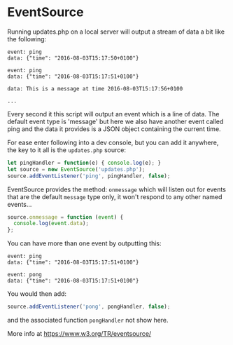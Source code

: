 
# EventSource

Running updates.php on a local server will output a stream of data a bit like the following:

```
event: ping
data: {"time": "2016-08-03T15:17:50+0100"}

event: ping
data: {"time": "2016-08-03T15:17:51+0100"}

data: This is a message at time 2016-08-03T15:17:56+0100

...
```

Every second it this script will output an event which is a line of data.
The default event type is 'message' but here we also have another event called 
ping and the data it provides is a JSON object containing the current time.

For ease enter following into a dev console, but you can add it anywhere, the key to it all is the `updates.php` source:

```JavaScript
let pingHandler = function(e) { console.log(e); }
let source = new EventSource('updates.php');
source.addEventListener('ping', pingHandler, false);
```
EventSource provides the method: `onmessage` which will listen out for events that are the default `message` type only, it won't respond to any other named events...

```JavaScript
source.onmessage = function (event) {
  console.log(event.data);
};
```

You can have more than one event by outputting this:
```
event: ping
data: {"time": "2016-08-03T15:17:51+0100"}

event: pong
data: {"time": "2016-08-03T15:17:51+0100"}
```
You would then add:

```JavaScript
source.addEventListener('pong', pongHandler, false);
```

and the associated function `pongHandler` not show here.


More info at https://www.w3.org/TR/eventsource/
